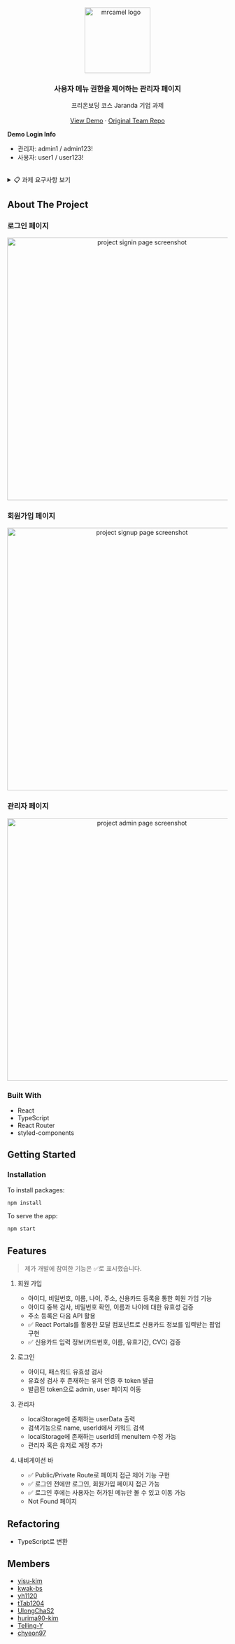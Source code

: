 <!-- PROJECT LOGO -->
<br />
<p align="center">
  <a href="https://jaranda.kr/">
    <img src="https://user-images.githubusercontent.com/37607373/133915758-1e45a4e4-17ab-4077-8f0b-d8c48a65bf21.jpg" alt="mrcamel logo" width=150 />
  </a>

  <h3 align="center">사용자 메뉴 권한을 제어하는 관리자 페이지</h3>
  
  <p align="center">
    프리온보딩 코스 Jaranda 기업 과제
    <br />
    <br />
    <a href="https://jaranda.netlify.app/">View Demo</a>
    ·
    <a href="https://github.com/six-sense/jaranda">Original Team Repo</a>
  </p>
</p>

**Demo Login Info**

- 관리자: admin1 / admin123!
- 사용자: user1 / user123!

<br>

<!-- Assignment Requirements -->
<details>
  <summary>📋 과제 요구사항 보기</summary>
  <div markdown="1">

#### 회원가입 페이지

아래 정보를 입력받아 회원가입 페이지를 구현하고 로그인/로그아웃 기능을 구현해주세요.

- 이름
- 주소 (팝업을 이용해서 입력받음)
- 신용카드 정보 (팝업을 이용해서 입력받음)
- 나이

1.  관리자 로그인을 하면 등록한 계정 정보를 아래 방법을 이용하여 시각화 해 주세요.

    - 테이블 Component 페이지 만들기
    - Data Table 구현
    - 페이지네이션 구현
    - 검색기능 구현

2.  정보는 로컬 저장소 등 자유롭게 저장해도 됩니다.
3.  주소는 다음에서 제공하는 입력창을 사용해도 무방합니다.
4.  관리자 계정은 임의로 정의해도 됩니다.

#### 관리자 페이지

다양한 메뉴를 가지고 있는 홈페이지 관리자 페이지를 구현해 주세요.

1. 계정, 비밀번호만 입력하면 로그인이 되어야 합니다.
2. 로그인 된 계정은 자신에게 허용된 메뉴만 보여야 합니다.
3. 관리자는 계정을 임의로 생성할 수 있고 계정별로 볼 수 있는 메뉴를 설정할 수 있습니다.
4. 관리자 계정은 임의로 정의해도 됩니다.
5. 정보는 로컬 저장소 등 자유롭게 저장해도 됩니다.
6. 메뉴는 임의대로 정의해도 되며 메뉴를 선택했을 때 나오는 화면에는 메뉴명이 출력되면 됩니다.
7. 관리자 로그인을 하면 등록한 계정 정보를 아래 방법을 이용하여 시각화 해 주세요.

   - 테이블 Component 페이지 만들기
   - Data Table 구현
   - 페이지네이션 구현
   - 검색기능 구현

  </div>
</details>

## About The Project

### 로그인 페이지

<p align="center">
  <img src="https://user-images.githubusercontent.com/37607373/133926140-17de0d3d-2984-4bb2-970f-413a69912bf5.gif" alt="project signin page screenshot" height=600 />
</p>

### 회원가입 페이지

<p align="center">
  <img src="https://user-images.githubusercontent.com/37607373/133926166-88a8dd4b-cee5-4a0a-ad25-c0256b785d6c.gif" alt="project signup page screenshot" height=600 />
</p>

### 관리자 페이지

<p align="center">
  <img src="https://user-images.githubusercontent.com/37607373/133926178-e358d229-ae26-45d4-97c1-7b1bd8754e55.gif" alt="project admin page screenshot" height=600 />
</p>

### Built With

- React
- TypeScript
- React Router
- styled-components

## Getting Started

### Installation

To install packages:

```sh
npm install
```

To serve the app:

```sh
npm start
```

## Features

> 제가 개발에 참여한 기능은 ✅로 표시했습니다.

1. 회원 가입

   - 아이디, 비밀번호, 이름, 나이, 주소, 신용카드 등록을 통한 회원 가입 기능
   - 아이디 중복 검사, 비밀번호 확인, 이름과 나이에 대한 유효성 검증
   - 주소 등록은 다음 API 활용
   - ✅ React Portals를 활용한 모달 컴포넌트로 신용카드 정보를 입력받는 팝업 구현
   - ✅ 신용카드 입력 정보(카드번호, 이름, 유효기간, CVC) 검증

2. 로그인

   - 아이디, 패스워드 유효성 검사
   - 유효성 검사 후 존재하는 유저 인증 후 token 발급
   - 발급된 token으로 admin, user 페이지 이동

3. 관리자

   - localStorage에 존재하는 userData 출력
   - 검색기능으로 name, userId에서 키워드 검색
   - localStorage에 존재하는 userId의 menuItem 수정 가능
   - 관리자 혹은 유저로 계정 추가

4. 내비게이션 바

   - ✅ Public/Private Route로 페이지 접근 제어 기능 구현
   - ✅ 로그인 전에만 로그인, 회원가입 페이지 접근 가능
   - ✅ 로그인 후에는 사용자는 허가된 메뉴만 볼 수 있고 이동 가능
   - Not Found 페이지

## Refactoring

- TypeScript로 변환

## Members

- [yisu-kim](https://github.com/yisu-kim)
- [kwak-bs](https://github.com/kwak-bs)
- [yh1120](https://github.com/yh1120)
- [tTab1204](https://github.com/tTab1204)
- [UlongChaS2](https://github.com/UlongChaS2)
- [hurima90-kim](https://github.com/hurima90-kim)
- [Telling-Y](https://github.com/Telling-Y)
- [chyeon97](https://github.com/chyeon97)
